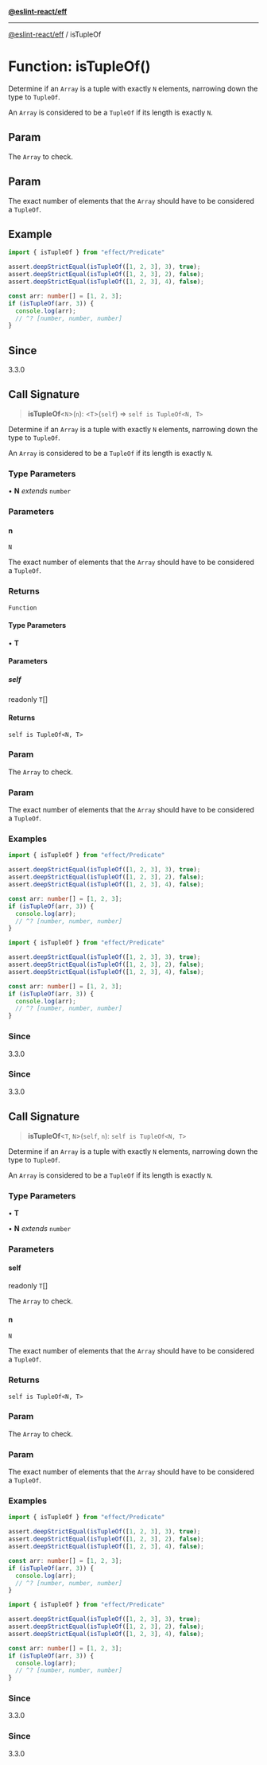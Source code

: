 [**@eslint-react/eff**](../README.md)

***

[@eslint-react/eff](../README.md) / isTupleOf

# Function: isTupleOf()

Determine if an `Array` is a tuple with exactly `N` elements, narrowing down the type to `TupleOf`.

An `Array` is considered to be a `TupleOf` if its length is exactly `N`.

## Param

The `Array` to check.

## Param

The exact number of elements that the `Array` should have to be considered a `TupleOf`.

## Example

```ts
import { isTupleOf } from "effect/Predicate"

assert.deepStrictEqual(isTupleOf([1, 2, 3], 3), true);
assert.deepStrictEqual(isTupleOf([1, 2, 3], 2), false);
assert.deepStrictEqual(isTupleOf([1, 2, 3], 4), false);

const arr: number[] = [1, 2, 3];
if (isTupleOf(arr, 3)) {
  console.log(arr);
  // ^? [number, number, number]
}
```

## Since

3.3.0

## Call Signature

> **isTupleOf**\<`N`\>(`n`): \<`T`\>(`self`) => `self is TupleOf<N, T>`

Determine if an `Array` is a tuple with exactly `N` elements, narrowing down the type to `TupleOf`.

An `Array` is considered to be a `TupleOf` if its length is exactly `N`.

### Type Parameters

• **N** *extends* `number`

### Parameters

#### n

`N`

The exact number of elements that the `Array` should have to be considered a `TupleOf`.

### Returns

`Function`

#### Type Parameters

• **T**

#### Parameters

##### self

readonly `T`[]

#### Returns

`self is TupleOf<N, T>`

### Param

The `Array` to check.

### Param

The exact number of elements that the `Array` should have to be considered a `TupleOf`.

### Examples

```ts
import { isTupleOf } from "effect/Predicate"

assert.deepStrictEqual(isTupleOf([1, 2, 3], 3), true);
assert.deepStrictEqual(isTupleOf([1, 2, 3], 2), false);
assert.deepStrictEqual(isTupleOf([1, 2, 3], 4), false);

const arr: number[] = [1, 2, 3];
if (isTupleOf(arr, 3)) {
  console.log(arr);
  // ^? [number, number, number]
}
```

```ts
import { isTupleOf } from "effect/Predicate"

assert.deepStrictEqual(isTupleOf([1, 2, 3], 3), true);
assert.deepStrictEqual(isTupleOf([1, 2, 3], 2), false);
assert.deepStrictEqual(isTupleOf([1, 2, 3], 4), false);

const arr: number[] = [1, 2, 3];
if (isTupleOf(arr, 3)) {
  console.log(arr);
  // ^? [number, number, number]
}
```

### Since

3.3.0

### Since

3.3.0

## Call Signature

> **isTupleOf**\<`T`, `N`\>(`self`, `n`): `self is TupleOf<N, T>`

Determine if an `Array` is a tuple with exactly `N` elements, narrowing down the type to `TupleOf`.

An `Array` is considered to be a `TupleOf` if its length is exactly `N`.

### Type Parameters

• **T**

• **N** *extends* `number`

### Parameters

#### self

readonly `T`[]

The `Array` to check.

#### n

`N`

The exact number of elements that the `Array` should have to be considered a `TupleOf`.

### Returns

`self is TupleOf<N, T>`

### Param

The `Array` to check.

### Param

The exact number of elements that the `Array` should have to be considered a `TupleOf`.

### Examples

```ts
import { isTupleOf } from "effect/Predicate"

assert.deepStrictEqual(isTupleOf([1, 2, 3], 3), true);
assert.deepStrictEqual(isTupleOf([1, 2, 3], 2), false);
assert.deepStrictEqual(isTupleOf([1, 2, 3], 4), false);

const arr: number[] = [1, 2, 3];
if (isTupleOf(arr, 3)) {
  console.log(arr);
  // ^? [number, number, number]
}
```

```ts
import { isTupleOf } from "effect/Predicate"

assert.deepStrictEqual(isTupleOf([1, 2, 3], 3), true);
assert.deepStrictEqual(isTupleOf([1, 2, 3], 2), false);
assert.deepStrictEqual(isTupleOf([1, 2, 3], 4), false);

const arr: number[] = [1, 2, 3];
if (isTupleOf(arr, 3)) {
  console.log(arr);
  // ^? [number, number, number]
}
```

### Since

3.3.0

### Since

3.3.0
